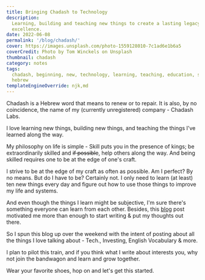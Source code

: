 ```yaml
---
title: Bringing Chadash to Technology
description:
  Learning, building and teaching new things to create a lasting legacy of
  excellence.
date: 2022-06-08
permalink: '/blog/chadash/'
cover: https://images.unsplash.com/photo-1559128010-7c1ad6e1b6a5
coverCredit: Photo by Tom Winckels on Unsplash
thumbnail: chadash
category: notes
tags:
  chadash, beginning, new, technology, learning, teaching, education, skills,
  hebrew
templateEngineOverride: njk,md
---
```


Chadash is a Hebrew word that means to renew or to repair. It is also, by no
coincidence, the name of my (currently unregistered) company - Chadash Labs.

I love learning new things, building new things, and teaching the things I've
learned along the way.

My philosophy on life is simple - Skill puts you in the presence of kings; be
extraordinarily skilled and ~~if possible~~, help others along the way. And
being skilled requires one to be at the edge of one's craft.

I strive to be at the edge of my craft as often as possible. Am I perfect? By no
means. But do I have to be? Certainly not. I only need to learn (at least) ten
new things every day and figure out how to use those things to improve my life
and systems.

And even though the things I learn might be subjective, I'm sure there's
something everyone can learn from each other. Besides, this
[blog](https://dkb.io/post/write-it-anyway) post motivated me more than enough
to start writing & put my thoughts out there.

So I spun this blog up over the weekend with the intent of posting about all the
things I love talking about - Tech., Investing, English Vocabulary & more.

I plan to pilot this train, and if you think what I write about interests you,
why not join the bandwagon and learn and grow together.

Wear your favorite shoes, hop on and let's get this started.
